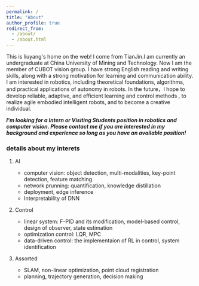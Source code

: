 ```yaml
---
permalink: /
title: "About"
author_profile: true
redirect_from: 
  - /about/
  - /about.html
---
```


This is liuyang's home on the web!
I come from TianJin.I am currently an undergraduate at China University of Mining and Technology.
Now I am the member of CUBOT vision group. I have strong English reading and writing skills, along with a strong motivation for learning and communication ability. I am interested in robotics, including theoretical foundations, algorithms, and practical applications of autonomy in robots. In the future，I hope to develop reliable, adaptive, and efficient learning and control methods , to realize agile embodied intelligent robots, and to become a creative individual.

***I'm looking for a Intern or Visiting Students position in robotics and computer vision. Please contact me if you are interested in my background and experience so long as you have an available position!***

### details about my interets
1. AI
   - computer vision: object detection, multi-modalities, key-point detection, feature matching
   - network prunning: quantification, knowledge distillation
   - deployment, edge inference
   - Interpretability of DNN
2. Control
   - linear system:
   F-PID and its modification, model-based control, design of observer, state estimation
   - optimization control: LQR, MPC
   - data-driven control: the implementaion of RL in control, system identification
3. Assorted
   - SLAM, non-linear optimization, point cloud registration
   - planning, trajectory generation, decision making
  
   <script type="text/javascript" id="clustrmaps" src="//clustrmaps.com/map_v2.js?d=8mkwzNRaw8eyXKmBRWrYISgVjS_H11FGi3CKDjf6GXA&cl=ffffff&w=a"></script>


